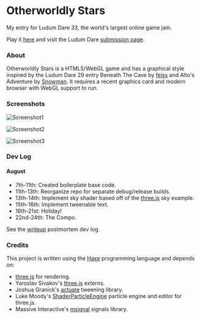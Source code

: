 # Otherworldly Stars

My entry for Ludum Dare 33, the world's largest online game jam.

Play it [here](TODO) and visit the Ludum Dare [submission page](TODO).

### About

Otherworldly Stars is a HTML5/WebGL game and has a graphical style inspired by the Ludum Dare 29 entry Beneath The Cave by [feiss](http://ludumdare.com/compo/author/feiss/) and Alto's Adventure by [Snowman](https://itunes.apple.com/gb/app/altos-adventure/id950812012). It requires a recent graphics card and modern browser with WebGL support to run.

### Screenshots

![Screenshot1](https://github.com/Tw1ddle/ludum-dare-33/blob/master/screenshots/screenshot1.png?raw=true "Screenshot 1")

![Screenshot2](https://github.com/Tw1ddle/ludum-dare-33/blob/master/screenshots/screenshot2.png?raw=true "Screenshot 2")

![Screenshot3](https://github.com/Tw1ddle/ludum-dare-33/blob/master/screenshots/screenshot3.png?raw=true "Screenshot 3")

### Dev Log

#### August ####
* 7th-11th: Created boilerplate base code.
* 11th-13th: Reorganize repo for separate debug/release builds.
* 13th-14th: Implement sky shader based off of the [three.js](http://threejs.org/examples/#webgl_shaders_sky) sky example.
* 15th-16th: Implement tweenable text.
* 16th-21st: Holiday!
* 22nd-24th: The Compo.

See the [writeup](TODO) postmortem dev log.

### Credits

This project is written using the [Haxe](http://haxe.org/) programming language and depends on:

* [three.js](https://github.com/mrdoob/three.js) for rendering.
* Yaroslav Sivakov's [three.js](http://lib.haxe.org/u/yar3333/) externs.
* Joshua Granick's [actuate](http://lib.haxe.org/p/actuate) tweening library.
* Luke Moody's [ShaderParticleEngine](https://github.com/squarefeet/ShaderParticleEngine) particle engine and editor for three.js.
* Massive Interactive's [msignal](http://lib.haxe.org/p/msignal/) signals library.
